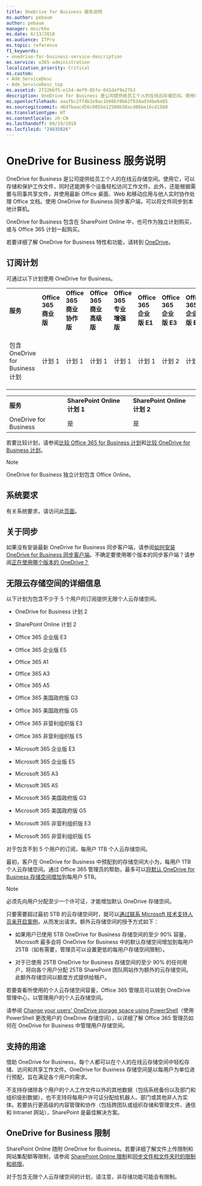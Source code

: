```yaml
---
title: OneDrive for Business 服务说明
ms.author: pebaum
author: pebaum
manager: mnirkhe
ms.date: 6/13/2018
ms.audience: ITPro
ms.topic: reference
f1_keywords:
- onedrive-for-business-service-description
ms.service: o365-administration
localization_priority: Critical
ms.custom:
- Adm_ServiceDesc
- Adm_ServiceDesc_top
ms.assetid: 2f22b6f5-e154-4ef9-85fe-0d1daf9e27b3
description: OneDrive for Business 是公司提供给员工个人的在线云存储空间。使用它，可以存储和保护工作文件，同时还能跨多个设备轻松访问工作文件。此外，还能根据需要与同事共享文件，并使用最新 Office 桌面、Web 和移动应用与他人实时协作处理 Office 文档。使用 OneDrive for Business 同步客户端，可以将文件同步到本地计算机。
ms.openlocfilehash: aaafbc2ff4b2e9ac1b98bf0b62f934ad34be6485
ms.sourcegitcommit: d6dfbaacd56c0855e12500b38acd06be16cd1560
ms.translationtype: HT
ms.contentlocale: zh-CN
ms.lasthandoff: 09/19/2018
ms.locfileid: "24035026"
---
```

# <a name="onedrive-for-business-service-description"></a>OneDrive for Business 服务说明

OneDrive for Business 是公司提供给员工个人的在线云存储空间。使用它，可以存储和保护工作文件，同时还能跨多个设备轻松访问工作文件。此外，还能根据需要与同事共享文件，并使用最新 Office 桌面、Web 和移动应用与他人实时协作处理 Office 文档。使用 OneDrive for Business 同步客户端，可以将文件同步到本地计算机。
  
OneDrive for Business 包含在 SharePoint Online 中，也可作为独立计划购买，或与 Office 365 计划一起购买。 
  
若要详细了解 OneDrive for Business 特性和功能，请转到 [OneDrive](https://go.microsoft.com/fwlink/?linkid=850345)。
  
## <a name="subscription-plans"></a>订阅计划

可通过以下计划使用 OneDrive for Business。
  
||||||||||
|:-----|:-----|:-----|:-----|:-----|:-----|:-----|:-----|:-----|
|**服务** <br/> |**Office 365 商业版** <br/> |**Office 365 商业协作版** <br/> |**Office 365 商业高级版** <br/> |**Office 365 专业增强版** <br/> |**Office 365 企业版 E1** <br/> |**Office 365 企业版 E3** <br/> |**Office 365 企业版 E5** <br/> |**Office 365 企业版 F1** <br/> |
|包含 OneDrive for Business 计划  <br/> |计划 1  <br/> |计划 1  <br/> |计划 1  <br/> |计划 1  <br/> |计划 1  <br/> |计划 2  <br/> |计划 2  <br/> |计划 F（旧称为“计划 K”）  <br/> |
   
||||
|:-----|:-----|:-----|
|**服务** <br/> |**SharePoint Online 计划 1** <br/> |**SharePoint Online 计划 2** <br/> |
|OneDrive for Business  <br/> |是  <br/> |是  <br/> |
   
若要比较计划，请参阅[比较 Office 365 for Business 计划](https://go.microsoft.com/fwlink/?linkid=799177)和[比较 OneDrive for Business 计划](https://products.office.com/zh-CN/onedrive-for-business/compare-onedrive-for-business-plans)。 
  
> [!NOTE]
> OneDrive for Business 独立计划包含 Office Online。 
  
## <a name="system-requirements"></a>系统要求

有关系统要求，请访问此[页面](https://go.microsoft.com/fwlink/?linkid=837584)。
  
## <a name="about-sync"></a>关于同步

如果没有安装最新 OneDrive for Business 同步客户端，请参阅[如何安装 OneDrive for Business 同步客户端](https://support.microsoft.com/zh-CN/help/2903984/how-to-install-onedrive-for-business-for-sharepoint-and-sharepoint-onl)。不确定要使用哪个版本的同步客户端？请参阅[正在使用哪个版本的 OneDrive？](https://go.microsoft.com/fwlink/?linkid=846624)
  
## <a name="unlimited-cloud-storage-details"></a>无限云存储空间的详细信息

以下计划为包含不少于 5 个用户的订阅提供无限个人云存储空间。
  
- OneDrive for Business 计划 2
    
- SharePoint Online 计划 2
    
- Office 365 企业版 E3
    
- Office 365 企业版 E5
    
- Office 365 A1
    
- Office 365 A3
    
- Office 365 A5
    
- Office 365 美国政府版 G3
    
- Office 365 美国政府版 G5
    
- Office 365 非营利组织版 E3
    
- Office 365 非营利组织版 E5
    
- Microsoft 365 企业版 E3
    
- Microsoft 365 企业版 E5
    
- Microsoft 365 A3
    
- Microsoft 365 A5
    
- Microsoft 365 美国政府版 G3
    
- Microsoft 365 美国政府版 G5
    
- Microsoft 365 非营利组织版 E3
    
- Microsoft 365 非营利组织版 E5
    
对于包含不到 5 个用户的订阅，每用户 1TB 个人云存储空间。 
  
最初，客户在 OneDrive for Business 中预配到的存储空间大小为，每用户 1TB 个人云存储空间。通过 Office 365 管理员的帮助，最多可以[将默认 OneDrive for Business 存储空间增加](https://go.microsoft.com/fwlink/?linkid=838024)到每用户 5TB。 
  
> [!NOTE]
> 必须先向用户分配至少一个许可证，才能增加默认 OneDrive 存储空间。 
  
只要需要超过最初 5TB 的云存储空间时，就可以[通过联系 Microsoft 技术支持人员来开启案例](https://go.microsoft.com/fwlink/?linkid=869559)，从而发出请求。额外云存储空间的授予方式如下： 
  
- 如果用户已使用 5TB OneDrive for Business 存储空间的至少 90% 容量，Microsoft 最多会将 OneDrive for Business 中的默认存储空间增加到每用户 25TB（如有需要，管理员可以设置更低的每用户存储空间限制）。 
    
- 对于已使用 25TB OneDrive for Business 存储空间的至少 90% 的任何用户，将向各个用户分配 25TB SharePoint 团队网站作为额外的云存储空间。此额外存储空间以额度方式提供给租户。
    
若要查看所使用的个人云存储空间容量，Office 365 管理员可以转到 OneDrive 管理中心，以管理用户的个人云存储空间。 
  
请参阅 [Change your users' OneDrive storage space using PowerShell](https://go.microsoft.com/fwlink/?linkid=866402)（使用 PowerShell 更改用户的 OneDrive 存储空间），以详细了解 Office 365 管理员如何在 OneDrive for Business 中管理用户存储空间。 
  
## <a name="supported-uses"></a>支持的用途

借助 OneDrive for Business，每个人都可以在个人的在线云存储空间中轻松存储、访问和共享工作文件。OneDrive for Business 存储空间是以每用户为单位进行预配，旨在满足各个用户的需求。
  
不支持存储除各个用户的个人工作文件以外的其他数据（包括系统备份以及部门和组织级别数据），也不支持将每用户许可证分配给机器人、部门或其他非人为实体。若要执行更高级的内容管理和协作（包括跨团队或组织存储和管理文件、通信和 Intranet 网站），SharePoint 是最佳解决方案。
  
## <a name="onedrive-for-business-limitations"></a>OneDrive for Business 限制

SharePoint Online 随附 OneDrive for Business。若要详细了解文件上传限制和网站集配额等限制，请参阅 [SharePoint Online 限制](https://go.microsoft.com/fwlink/?linkid=829156)和[同步文件和文件夹时的限制和局限](https://support.microsoft.com/zh-CN/help/3125202/restrictions-and-limitations-when-you-sync-files-and-folders)。
  
对于包含无限个人云存储空间的计划，请注意，非存储功能可能会有限制。 
  

